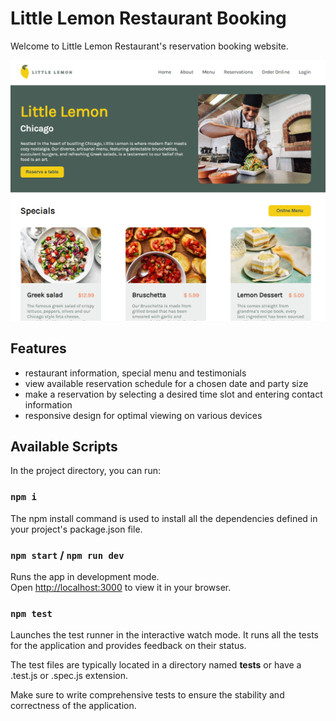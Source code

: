 # Little Lemon Restaurant Booking 

Welcome to Little Lemon Restaurant's reservation booking website.

![Website Preview](./src/assets/preview.png)


## Features

- restaurant information, special menu and testimonials
- view available reservation schedule for a chosen date and party size
- make a reservation by selecting a desired time slot and entering contact information
- responsive design for optimal viewing on various devices

## Available Scripts

In the project directory, you can run:

### `npm i`
The npm install command is used to install all the dependencies defined in your project's package.json file. 

### `npm start` / `npm run dev`

Runs the app in development mode.\
Open [http://localhost:3000](http://localhost:3000) to view it in your browser.

### `npm test`
Launches the test runner in the interactive watch mode.
It runs all the tests for the application and provides feedback on their status.

The test files are typically located in a directory named __tests__ or have a .test.js or .spec.js extension.

Make sure to write comprehensive tests to ensure the stability and correctness of the application.
